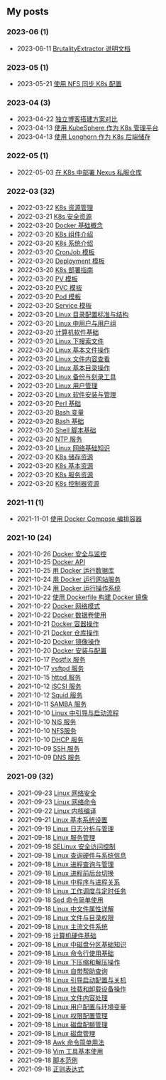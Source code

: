 ## My posts  
### **2023-06** (1)  
- 2023-06-11 [BrutalityExtractor 说明文档](https://blog.x2b.net/2009940341/)  
  
  
### **2023-05** (1)  
- 2023-05-21 [使用 NFS 同步 K8s 配置](https://blog.x2b.net/1345941684/)  
  
  
### **2023-04** (3)  
- 2023-04-22 [独立博客搭建方案对比](https://blog.x2b.net/3127212691/)  
- 2023-04-13 [使用 KubeSphere 作为 K8s 管理平台](https://blog.x2b.net/1139906495/)  
- 2023-04-13 [使用 Longhorn 作为 K8s 后端储存](https://blog.x2b.net/1964569963/)  
  
  
### **2022-05** (1)  
- 2022-05-03 [在 K8s 中部署 Nexus 私服仓库](https://blog.x2b.net/2471935358/)  
  
  
### **2022-03** (32)  
- 2022-03-22 [K8s 资源管理](https://blog.x2b.net/948924982/)  
- 2022-03-21 [K8s 安全资源](https://blog.x2b.net/3406984642/)  
- 2022-03-20 [Docker 基础概念](https://blog.x2b.net/3341501969/)  
- 2022-03-20 [K8s 组件介绍](https://blog.x2b.net/1457906456/)  
- 2022-03-20 [K8s 系统介绍](https://blog.x2b.net/376871778/)  
- 2022-03-20 [CronJob 模板](https://blog.x2b.net/3537711107/)  
- 2022-03-20 [Deployment 模板](https://blog.x2b.net/1856695493/)  
- 2022-03-20 [K8s 部署指南](https://blog.x2b.net/1488965608/)  
- 2022-03-20 [PV 模板](https://blog.x2b.net/2406232821/)  
- 2022-03-20 [PVC 模板](https://blog.x2b.net/1958383264/)  
- 2022-03-20 [Pod 模板](https://blog.x2b.net/94081894/)  
- 2022-03-20 [Service 模板](https://blog.x2b.net/528668799/)  
- 2022-03-20 [Linux 目录配置标准与结构](https://blog.x2b.net/4087499240/)  
- 2022-03-20 [Linux 中用户与用户组](https://blog.x2b.net/2592592171/)  
- 2022-03-20 [计算机软件基础](https://blog.x2b.net/2759544459/)  
- 2022-03-20 [Linux 下搜索文件](https://blog.x2b.net/3570307132/)  
- 2022-03-20 [Linux 基本文件操作](https://blog.x2b.net/3891118029/)  
- 2022-03-20 [Linux 文件内容查看](https://blog.x2b.net/1251081056/)  
- 2022-03-20 [Linux 基本目录操作](https://blog.x2b.net/735422586/)  
- 2022-03-20 [Linux 备份与刻录工具](https://blog.x2b.net/3733482185/)  
- 2022-03-20 [Linux 用户管理](https://blog.x2b.net/3199649610/)  
- 2022-03-20 [Linux 软件安装与管理](https://blog.x2b.net/1357678012/)  
- 2022-03-20 [Perl 基础](https://blog.x2b.net/591566948/)  
- 2022-03-20 [Bash 变量](https://blog.x2b.net/2082872357/)  
- 2022-03-20 [Bash 基础](https://blog.x2b.net/1325555629/)  
- 2022-03-20 [Shell 脚本基础](https://blog.x2b.net/2734315757/)  
- 2022-03-20 [NTP 服务](https://blog.x2b.net/3532663001/)  
- 2022-03-20 [Linux 网络基础知识](https://blog.x2b.net/799638542/)  
- 2022-03-20 [K8s 储存资源](https://blog.x2b.net/1711004813/)  
- 2022-03-20 [K8s 基本资源](https://blog.x2b.net/4120596009/)  
- 2022-03-20 [K8s 服务资源](https://blog.x2b.net/3045985343/)  
- 2022-03-20 [K8s 控制器资源](https://blog.x2b.net/3401119197/)  
  
  
### **2021-11** (1)  
- 2021-11-01 [使用 Docker Compose 编排容器](https://blog.x2b.net/504557237/)  
  
  
### **2021-10** (24)  
- 2021-10-26 [Docker 安全与监控](https://blog.x2b.net/1472106291/)  
- 2021-10-25 [Docker API](https://blog.x2b.net/2670657393/)  
- 2021-10-25 [用 Docker 运行数据库](https://blog.x2b.net/350907895/)  
- 2021-10-24 [用 Docker 运行网站服务](https://blog.x2b.net/717387216/)  
- 2021-10-24 [用 Docker 运行操作系统](https://blog.x2b.net/962831535/)  
- 2021-10-22 [使用 Dockerfile 构建 Docker 镜像](https://blog.x2b.net/2014855778/)  
- 2021-10-22 [Docker 网络模式](https://blog.x2b.net/1910773265/)  
- 2021-10-22 [Docker 数据卷使用](https://blog.x2b.net/2894555783/)  
- 2021-10-21 [Docker 容器操作](https://blog.x2b.net/2679776821/)  
- 2021-10-21 [Docker 仓库操作](https://blog.x2b.net/3229018848/)  
- 2021-10-20 [Docker 镜像操作](https://blog.x2b.net/1103407806/)  
- 2021-10-20 [Docker 安装与配置](https://blog.x2b.net/4130112682/)  
- 2021-10-17 [Postfix 服务](https://blog.x2b.net/1516343977/)  
- 2021-10-17 [vsftpd 服务](https://blog.x2b.net/1853961938/)  
- 2021-10-15 [httpd 服务](https://blog.x2b.net/2334204318/)  
- 2021-10-12 [iSCSI 服务](https://blog.x2b.net/3959662341/)  
- 2021-10-12 [Squid 服务](https://blog.x2b.net/1886159042/)  
- 2021-10-11 [SAMBA 服务](https://blog.x2b.net/1516343977/)  
- 2021-10-10 [Linux 中引导与启动流程](https://blog.x2b.net/4291230975/)  
- 2021-10-10 [NIS 服务](https://blog.x2b.net/26249757/)  
- 2021-10-10 [NFS服务](https://blog.x2b.net/165304807/)  
- 2021-10-10 [DHCP 服务](https://blog.x2b.net/4189308113/)  
- 2021-10-09 [SSH 服务](https://blog.x2b.net/3422512598/)  
- 2021-10-09 [DNS 服务](https://blog.x2b.net/1926461212/)  
  
  
### **2021-09** (32)  
- 2021-09-23 [Linux 网络安全](https://blog.x2b.net/3333155646/)  
- 2021-09-23 [Linux 网络命令](https://blog.x2b.net/2991697559/)  
- 2021-09-22 [Linux 内核编译](https://blog.x2b.net/3262096821/)  
- 2021-09-21 [Linux 基本系统设置](https://blog.x2b.net/3511703514/)  
- 2021-09-19 [Linux 日志分析与管理](https://blog.x2b.net/808925609/)  
- 2021-09-18 [Linux 服务管理](https://blog.x2b.net/1224880312/)  
- 2021-09-18 [SELinux 安全访问控制](https://blog.x2b.net/1359563972/)  
- 2021-09-18 [Linux 查询硬件与系统信息](https://blog.x2b.net/741506456/)  
- 2021-09-18 [Linux 进程查询与管理](https://blog.x2b.net/1804980384/)  
- 2021-09-18 [Linux 进程前后台切换](https://blog.x2b.net/517799084/)  
- 2021-09-18 [Linux 中程序与进程关系](https://blog.x2b.net/630034191/)  
- 2021-09-18 [Linux 工作调度与定时任务](https://blog.x2b.net/3847284551/)  
- 2021-09-18 [Sed 命令简单使用](https://blog.x2b.net/507701603/)  
- 2021-09-18 [Linux 中文件属性详解](https://blog.x2b.net/1872252014/)  
- 2021-09-18 [Linux 文件与目录权限](https://blog.x2b.net/46662635/)  
- 2021-09-18 [Linux 主流文件系统](https://blog.x2b.net/2794564793/)  
- 2021-09-18 [计算机硬件基础](https://blog.x2b.net/3847559470/)  
- 2021-09-18 [Linux 中磁盘分区基础知识](https://blog.x2b.net/3200821655/)  
- 2021-09-18 [Linux 命令行使用基础](https://blog.x2b.net/1784829336/)  
- 2021-09-18 [Linux 下压缩和解压操作](https://blog.x2b.net/635683850/)  
- 2021-09-18 [Linux 自带帮助查询](https://blog.x2b.net/4039294623/)  
- 2021-09-18 [Linux 引导启动配置与关机](https://blog.x2b.net/3107904477/)  
- 2021-09-18 [Linux 挂载和卸载设备操作](https://blog.x2b.net/848908018/)  
- 2021-09-18 [Linux 文件内容处理](https://blog.x2b.net/3847284551/)  
- 2021-09-18 [Linux 用户配置与环境变量](https://blog.x2b.net/1849958032/)  
- 2021-09-18 [Linux 权限配置管理](https://blog.x2b.net/2354164977/)  
- 2021-09-18 [Linux 磁盘配额管理](https://blog.x2b.net/3427262780/)  
- 2021-09-18 [Linux 磁盘管理](https://blog.x2b.net/3491093041/)  
- 2021-09-18 [Awk 命令简单用法](https://blog.x2b.net/1712308461/)  
- 2021-09-18 [Vim 工具基本使用](https://blog.x2b.net/17877528/)  
- 2021-09-18 [脚本范例](https://blog.x2b.net/1256157642/)  
- 2021-09-18 [正则表达式](https://blog.x2b.net/794273428/)  
  
